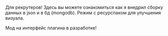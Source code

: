 Для рекрутеров! 
Здесь вы можете ознакомиться как я внедрил сборку данных в json и в бд (mongodb). 
Режим с ресурспаком для улучшения визуала. 

Мод на интерфейс плагина в разработке!

